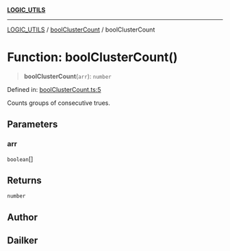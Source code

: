 [**LOGIC_UTILS**](../../README.md)

***

[LOGIC_UTILS](../../README.md) / [boolClusterCount](../README.md) / boolClusterCount

# Function: boolClusterCount()

> **boolClusterCount**(`arr`): `number`

Defined in: [boolClusterCount.ts:5](https://github.com/dailker/everyutil/blob/2c6c8c707de5d4a5d228d272d2d21855929838e2/src/logic/boolClusterCount.ts#L5)

Counts groups of consecutive trues.

## Parameters

### arr

`boolean`[]

## Returns

`number`

## Author

## Dailker
